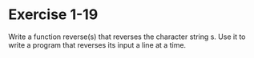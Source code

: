 # Exercise 1-19
Write a function reverse(s) that reverses the character string s. Use it to write a program that reverses its input a line at a time.

